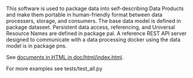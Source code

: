This software is used to package data into self-describing Data Products and make them portable in human-friendly format between data processers, storage, and consumers. The base data model is defined in package dataseet. Persistent data access, referencing, and Universal Resource Names are defined in package pal. A reference REST API server designed to communicate with a data processing docker using the data model is in package pns.

See [documents in HTML in doc/html/index.html](doc/html/index.html).

For more examples see tests/test_all.py
